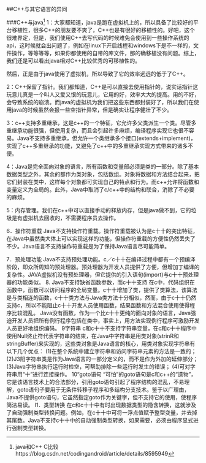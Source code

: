 ##C++与其它语言的异同

###C++与java[^1]
1：大家都知道，java是跑在虚拟机上的，所以具备了比较好的平台移植性，很多C++的朋友要不爽了，C++也是有很好的移植性的。好吧，这个很难界定，但是，我们使用C++去写代码的时候难免会使用到一些操作系统的api，这时候就会出问题了，例如在linux下开启线程和windows下是不一样的，文件操作，等等等等，如果你都使用的自带的库文件，那的确移植没有问题。综上，我们还是可以看出java相对C++比较优秀的可移植性的。  

然后，正是由于java使用了虚拟机，所以导致了它的效率远远的低于了C++。

2：C++保留了指针。我们都知道，C++是可以直接去使用指针的，说实话指针这玩意儿真是一个叫人又爱又恨的玩意儿，它用的好，效率大大的提高。用的不好，会导致系统的崩溃。而java的虚拟机为我们把这些东西都封装好了，所以我们在使用java的时候虽然会报一些空指针异常，但是确实让程序健壮了不少。

3：c++支持多重继承，这是c++的一个特征，它允许多父类派生一个类。尽管多重继承功能很强，但使用复杂，而且会引起许多麻烦，编译程序实现它也很不容易。Java不支持多重继承，但允许一个类继承多个接口(extends+implement)，实现了c++多重继承的功能，又避免了c++中的多重继承实现方式带来的诸多不便。

4：Java是完全面向对象的语言，所有函数和变量部必须是类的一部分。除了基本数据类型之外，其余的都作为类对象，包括数组。对象将数据和方法结合起来，把它们封装在类中，这样每个对象都可实现自己的特点和行为。而c++允许将函数和变量定义为全局的。此外，Java中取消了c/c++中的结构和联合，消除了不必要的麻烦。

5：内存管理。我们在c++中可以直接手动的释放内存，但是java做不到，它的垃圾是有虚拟机去回收的，不需要程序员去操作。

6．操作符重载 Java不支持操作符重载。操作符重载被认为是c十十的突出特征，在Java中虽然类大体上可以实现这样的功能，但操作符重载的方便性仍然丢失了不少。Java语言不支持操作符重载是为了保持Java语言尽可能简单。

7．预处理功能 Java不支持预处理功能。c／c十十在编译过程中都有一个预编泽阶段，即众所周知的预处理器。预处理器为开发人员提供了方便，但增加丁编译的复杂性。JAVA虚拟机没有预处理器，但它提供的引入语句(import)与c十十预处理器的功能类似。
8. Java不支持缺省函数参数，而c十十支持 在c中，代码组织在函数中，函数可以访问程序的全局变量。c十十增加了类，提供了类算法，该算法是与类相连的函数，c十十类方法与Java类方法十分相似，然而，由于c十十仍然支持c，所以不能阻止c十十开发人员使用函数，结果函数和方法混合使用使得程序比较混乱。
Java没有函数，作为一个比c十十更纯的面向对象的语言，Java强迫开发人员把所有例行程序包括在类中，事实上，用方法实现例行程序可激励开发人员更好地组织编码。
9字符串 c和c十十不支持字符串变量，在c和c十十程序中使用Null终止符代表字符串的结束，在Java中字符串是用类对象(strinR和stringBuffer)来实现的，这些类对象是Java语言的核心，用类对象实现字符串有以下几个优点：
(1)在整个系统中建立字符串和访问字符串元素的方法是一致的；
(2)J3阳字符串类是作为Java语言的一部分定义的，而不是作为外加的延伸部分；
(3)Java字符串执行运行时检空，可帮助排除一些运行时发生的错误；
(4)可对字符串用“十”进行连接操作。
10“goto语句
“可怕”的goto语句是c和c++的“遗物”，它是该语言技术上的合法部分，引用goto语句引起了程序结构的混乱，不易理解，goto语句子要用于无条件转移子程序和多结构分支技术。鉴于以广理由，Java不提供goto语句，它虽然指定goto作为关键字，但不支持它的使用，使程序简洁易读。
l1．类型转换
在c和c十十中有时出现数据类型的隐含转换，这就涉及了自动强制类型转换问题。例如，在c十十中可将一浮点值赋予整型变量，并去掉其尾数。Java不支持c十十中的自动强制类型转换，如果需要，必须由程序显式进行强制类型转换。

[^1]:  java和C++ C比较https://blog.csdn.net/codingandroid/article/details/8595949 